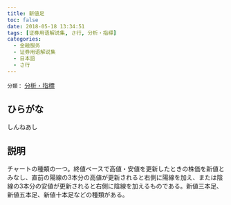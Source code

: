 ```yaml
---
title: 新値足
toc: false
date: 2018-05-18 13:34:51
tags: [证券用语解说集, さ行, 分析・指標]
categories:
  - 金融服务
  - 证券用语解说集
  - 日本語
  - さ行
---
```


`分類：` [分析・指標](/tags/分析・指標/)

## ひらがな

しんねあし

## 説明

チャートの種類の一つ。終値ベースで高値・安値を更新したときの株価を新値とみなし、直前の陽線の3本分の高値が更新されると右側に陽線を加え、または陰線の3本分の安値が更新されると右側に陰線を加えるものである。新値三本足、新値五本足、新値十本足などの種類がある。
